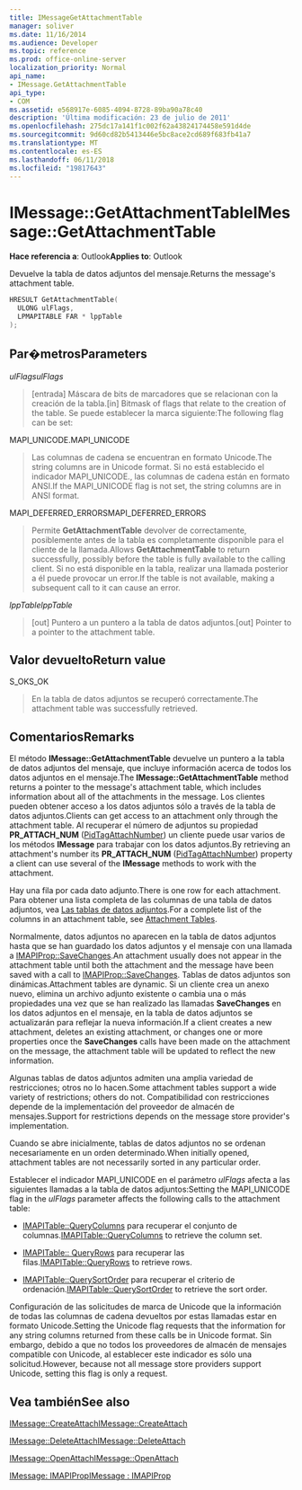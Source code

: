 ```yaml
---
title: IMessageGetAttachmentTable
manager: soliver
ms.date: 11/16/2014
ms.audience: Developer
ms.topic: reference
ms.prod: office-online-server
localization_priority: Normal
api_name:
- IMessage.GetAttachmentTable
api_type:
- COM
ms.assetid: e568917e-6085-4094-8728-89ba90a78c40
description: 'Última modificación: 23 de julio de 2011'
ms.openlocfilehash: 275dc17a141f1c002f62a43824174458e591d4de
ms.sourcegitcommit: 9d60cd82b5413446e5bc8ace2cd689f683fb41a7
ms.translationtype: MT
ms.contentlocale: es-ES
ms.lasthandoff: 06/11/2018
ms.locfileid: "19817643"
---
```

# <a name="imessagegetattachmenttable"></a><span data-ttu-id="bce23-103">IMessage::GetAttachmentTable</span><span class="sxs-lookup"><span data-stu-id="bce23-103">IMessage::GetAttachmentTable</span></span>

  
  
<span data-ttu-id="bce23-104">**Hace referencia a**: Outlook</span><span class="sxs-lookup"><span data-stu-id="bce23-104">**Applies to**: Outlook</span></span> 
  
<span data-ttu-id="bce23-105">Devuelve la tabla de datos adjuntos del mensaje.</span><span class="sxs-lookup"><span data-stu-id="bce23-105">Returns the message's attachment table.</span></span>
  
```cpp
HRESULT GetAttachmentTable(
  ULONG ulFlags,
  LPMAPITABLE FAR * lppTable
);
```

## <a name="parameters"></a><span data-ttu-id="bce23-106">Par�metros</span><span class="sxs-lookup"><span data-stu-id="bce23-106">Parameters</span></span>

 <span data-ttu-id="bce23-107">_ulFlags_</span><span class="sxs-lookup"><span data-stu-id="bce23-107">_ulFlags_</span></span>
  
> <span data-ttu-id="bce23-108">[entrada] Máscara de bits de marcadores que se relacionan con la creación de la tabla.</span><span class="sxs-lookup"><span data-stu-id="bce23-108">[in] Bitmask of flags that relate to the creation of the table.</span></span> <span data-ttu-id="bce23-109">Se puede establecer la marca siguiente:</span><span class="sxs-lookup"><span data-stu-id="bce23-109">The following flag can be set:</span></span> 
    
<span data-ttu-id="bce23-110">MAPI_UNICODE.</span><span class="sxs-lookup"><span data-stu-id="bce23-110">MAPI_UNICODE</span></span> 
  
> <span data-ttu-id="bce23-111">Las columnas de cadena se encuentran en formato Unicode.</span><span class="sxs-lookup"><span data-stu-id="bce23-111">The string columns are in Unicode format.</span></span> <span data-ttu-id="bce23-112">Si no está establecido el indicador MAPI_UNICODE., las columnas de cadena están en formato ANSI.</span><span class="sxs-lookup"><span data-stu-id="bce23-112">If the MAPI_UNICODE flag is not set, the string columns are in ANSI format.</span></span>
    
<span data-ttu-id="bce23-113">MAPI_DEFERRED_ERRORS</span><span class="sxs-lookup"><span data-stu-id="bce23-113">MAPI_DEFERRED_ERRORS</span></span> 
  
> <span data-ttu-id="bce23-114">Permite **GetAttachmentTable** devolver de correctamente, posiblemente antes de la tabla es completamente disponible para el cliente de la llamada.</span><span class="sxs-lookup"><span data-stu-id="bce23-114">Allows **GetAttachmentTable** to return successfully, possibly before the table is fully available to the calling client.</span></span> <span data-ttu-id="bce23-115">Si no está disponible en la tabla, realizar una llamada posterior a él puede provocar un error.</span><span class="sxs-lookup"><span data-stu-id="bce23-115">If the table is not available, making a subsequent call to it can cause an error.</span></span> 
    
 <span data-ttu-id="bce23-116">_lppTable_</span><span class="sxs-lookup"><span data-stu-id="bce23-116">_lppTable_</span></span>
  
> <span data-ttu-id="bce23-117">[out] Puntero a un puntero a la tabla de datos adjuntos.</span><span class="sxs-lookup"><span data-stu-id="bce23-117">[out] Pointer to a pointer to the attachment table.</span></span>
    
## <a name="return-value"></a><span data-ttu-id="bce23-118">Valor devuelto</span><span class="sxs-lookup"><span data-stu-id="bce23-118">Return value</span></span>

<span data-ttu-id="bce23-119">S_OK</span><span class="sxs-lookup"><span data-stu-id="bce23-119">S_OK</span></span> 
  
> <span data-ttu-id="bce23-120">En la tabla de datos adjuntos se recuperó correctamente.</span><span class="sxs-lookup"><span data-stu-id="bce23-120">The attachment table was successfully retrieved.</span></span>
    
## <a name="remarks"></a><span data-ttu-id="bce23-121">Comentarios</span><span class="sxs-lookup"><span data-stu-id="bce23-121">Remarks</span></span>

<span data-ttu-id="bce23-122">El método **IMessage::GetAttachmentTable** devuelve un puntero a la tabla de datos adjuntos del mensaje, que incluye información acerca de todos los datos adjuntos en el mensaje.</span><span class="sxs-lookup"><span data-stu-id="bce23-122">The **IMessage::GetAttachmentTable** method returns a pointer to the message's attachment table, which includes information about all of the attachments in the message.</span></span> <span data-ttu-id="bce23-123">Los clientes pueden obtener acceso a los datos adjuntos sólo a través de la tabla de datos adjuntos.</span><span class="sxs-lookup"><span data-stu-id="bce23-123">Clients can get access to an attachment only through the attachment table.</span></span> <span data-ttu-id="bce23-124">Al recuperar el número de adjuntos su propiedad **PR_ATTACH_NUM** ([PidTagAttachNumber](pidtagattachnumber-canonical-property.md)) un cliente puede usar varios de los métodos **IMessage** para trabajar con los datos adjuntos.</span><span class="sxs-lookup"><span data-stu-id="bce23-124">By retrieving an attachment's number its **PR_ATTACH_NUM** ([PidTagAttachNumber](pidtagattachnumber-canonical-property.md)) property a client can use several of the **IMessage** methods to work with the attachment.</span></span> 
  
<span data-ttu-id="bce23-125">Hay una fila por cada dato adjunto.</span><span class="sxs-lookup"><span data-stu-id="bce23-125">There is one row for each attachment.</span></span> <span data-ttu-id="bce23-126">Para obtener una lista completa de las columnas de una tabla de datos adjuntos, vea [Las tablas de datos adjuntos](attachment-tables.md).</span><span class="sxs-lookup"><span data-stu-id="bce23-126">For a complete list of the columns in an attachment table, see [Attachment Tables](attachment-tables.md).</span></span>
  
<span data-ttu-id="bce23-127">Normalmente, datos adjuntos no aparecen en la tabla de datos adjuntos hasta que se han guardado los datos adjuntos y el mensaje con una llamada a [IMAPIProp::SaveChanges](imapiprop-savechanges.md).</span><span class="sxs-lookup"><span data-stu-id="bce23-127">An attachment usually does not appear in the attachment table until both the attachment and the message have been saved with a call to [IMAPIProp::SaveChanges](imapiprop-savechanges.md).</span></span> <span data-ttu-id="bce23-128">Tablas de datos adjuntos son dinámicas.</span><span class="sxs-lookup"><span data-stu-id="bce23-128">Attachment tables are dynamic.</span></span> <span data-ttu-id="bce23-129">Si un cliente crea un anexo nuevo, elimina un archivo adjunto existente o cambia una o más propiedades una vez que se han realizado las llamadas **SaveChanges** en los datos adjuntos en el mensaje, en la tabla de datos adjuntos se actualizarán para reflejar la nueva información.</span><span class="sxs-lookup"><span data-stu-id="bce23-129">If a client creates a new attachment, deletes an existing attachment, or changes one or more properties once the **SaveChanges** calls have been made on the attachment on the message, the attachment table will be updated to reflect the new information.</span></span> 
  
<span data-ttu-id="bce23-130">Algunas tablas de datos adjuntos admiten una amplia variedad de restricciones; otros no lo hacen.</span><span class="sxs-lookup"><span data-stu-id="bce23-130">Some attachment tables support a wide variety of restrictions; others do not.</span></span> <span data-ttu-id="bce23-131">Compatibilidad con restricciones depende de la implementación del proveedor de almacén de mensajes.</span><span class="sxs-lookup"><span data-stu-id="bce23-131">Support for restrictions depends on the message store provider's implementation.</span></span> 
  
<span data-ttu-id="bce23-132">Cuando se abre inicialmente, tablas de datos adjuntos no se ordenan necesariamente en un orden determinado.</span><span class="sxs-lookup"><span data-stu-id="bce23-132">When initially opened, attachment tables are not necessarily sorted in any particular order.</span></span> 
  
<span data-ttu-id="bce23-133">Establecer el indicador MAPI_UNICODE en el parámetro _ulFlags_ afecta a las siguientes llamadas a la tabla de datos adjuntos:</span><span class="sxs-lookup"><span data-stu-id="bce23-133">Setting the MAPI_UNICODE flag in the  _ulFlags_ parameter affects the following calls to the attachment table:</span></span> 
  
- <span data-ttu-id="bce23-134">[IMAPITable::QueryColumns](imapitable-querycolumns.md) para recuperar el conjunto de columnas.</span><span class="sxs-lookup"><span data-stu-id="bce23-134">[IMAPITable::QueryColumns](imapitable-querycolumns.md) to retrieve the column set.</span></span> 
    
- <span data-ttu-id="bce23-135">[IMAPITable:: QueryRows](imapitable-queryrows.md) para recuperar las filas.</span><span class="sxs-lookup"><span data-stu-id="bce23-135">[IMAPITable::QueryRows](imapitable-queryrows.md) to retrieve rows.</span></span> 
    
- <span data-ttu-id="bce23-136">[IMAPITable::QuerySortOrder](imapitable-querysortorder.md) para recuperar el criterio de ordenación.</span><span class="sxs-lookup"><span data-stu-id="bce23-136">[IMAPITable::QuerySortOrder](imapitable-querysortorder.md) to retrieve the sort order.</span></span> 
    
<span data-ttu-id="bce23-137">Configuración de las solicitudes de marca de Unicode que la información de todas las columnas de cadena devueltos por estas llamadas estar en formato Unicode.</span><span class="sxs-lookup"><span data-stu-id="bce23-137">Setting the Unicode flag requests that the information for any string columns returned from these calls be in Unicode format.</span></span> <span data-ttu-id="bce23-138">Sin embargo, debido a que no todos los proveedores de almacén de mensajes compatible con Unicode, al establecer este indicador es sólo una solicitud.</span><span class="sxs-lookup"><span data-stu-id="bce23-138">However, because not all message store providers support Unicode, setting this flag is only a request.</span></span>
  
## <a name="see-also"></a><span data-ttu-id="bce23-139">Vea también</span><span class="sxs-lookup"><span data-stu-id="bce23-139">See also</span></span>



[<span data-ttu-id="bce23-140">IMessage::CreateAttach</span><span class="sxs-lookup"><span data-stu-id="bce23-140">IMessage::CreateAttach</span></span>](imessage-createattach.md)
  
[<span data-ttu-id="bce23-141">IMessage::DeleteAttach</span><span class="sxs-lookup"><span data-stu-id="bce23-141">IMessage::DeleteAttach</span></span>](imessage-deleteattach.md)
  
[<span data-ttu-id="bce23-142">IMessage::OpenAttach</span><span class="sxs-lookup"><span data-stu-id="bce23-142">IMessage::OpenAttach</span></span>](imessage-openattach.md)
  
[<span data-ttu-id="bce23-143">IMessage: IMAPIProp</span><span class="sxs-lookup"><span data-stu-id="bce23-143">IMessage : IMAPIProp</span></span>](imessageimapiprop.md)

